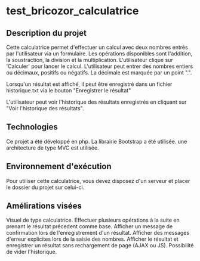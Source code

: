 # test_bricozor_calculatrice

## Description du projet

Cette calculatrice permet d'effectuer un calcul avec deux nombres entrés par l'utilisateur via un formulaire.
Les opérations disponibles sont l'addition, la soustraction, la division et la multiplication. L'utilisateur clique sur 'Calculer' pour lancer le calcul.
L'utilisateur peut entrer des nombres entiers ou décimaux, positifs ou négatifs. La décimale est marquée par un point ".".

Lorsqu'un résultat est affiché, il peut être enregistré dans un fichier historique.txt via le bouton "Enregistrer le résultat"

L'utilisateur peut voir l'historique des résultats enregistrés en cliquant sur "Voir l'historique des résultats".

## Technologies

Ce projet a été développé en php.
La librairie Bootstrap a été utilisée.
une architecture de type MVC est utilisée.

## Environnement d'exécution

Pour utiliser cette calculatrice, vous devez disposez d'un serveur et placer le dossier du projet sur celui-ci.

## Amélirations visées
Visuel de type calculatrice.
Effectuer plusieurs opérations à la suite en prenant le résultat précedent comme base.
Afficher un message de confirmation lors de l'enregistrement d'un résultat.
Afficher des messages d'erreur explicites lors de la saisie des nombres.
Afficher le résultat et enregistrer un résultat sans rechargement de page (AJAX ou JS).
Possibilité de vider l'historique.

